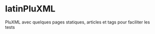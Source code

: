 latinPluXML
===========

PluXML avec quelques pages statiques, articles et tags pour faciliter les tests
